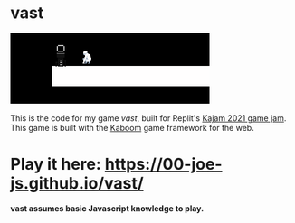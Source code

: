 # vast

<img src="/dist/sprites/computing.gif" />

This is the code for my game _vast_, built for Replit's [Kajam 2021 game jam](https://replit.com/site/kajam). 
This game is built with the [Kaboom](https://kaboomjs.com/) game framework for the web.

# Play it here: https://00-joe-js.github.io/vast/

**vast assumes basic Javascript knowledge to play.**
